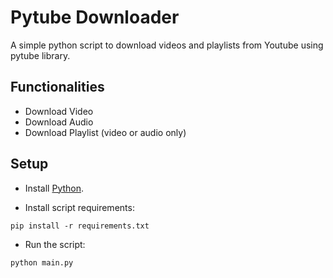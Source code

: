 # Pytube Downloader

A simple python script to download videos and playlists from Youtube using pytube library.

## Functionalities

- Download Video
- Download Audio
- Download Playlist (video or audio only)

## Setup

- Install [Python](https://www.python.org/downloads).

- Install script requirements:

```
pip install -r requirements.txt
```

- Run the script:

```
python main.py
```
